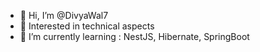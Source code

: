 - 👋 Hi, I’m @DivyaWal7
- 👀 Interested in technical aspects
- 🌱 I’m currently learning : NestJS, Hibernate, SpringBoot


<!---
DivyaWal7/DivyaWal7 is a ✨ special ✨ repository because its `README.md` (this file) appears on your GitHub profile.
You can click the Preview link to take a look at your changes.
--->
